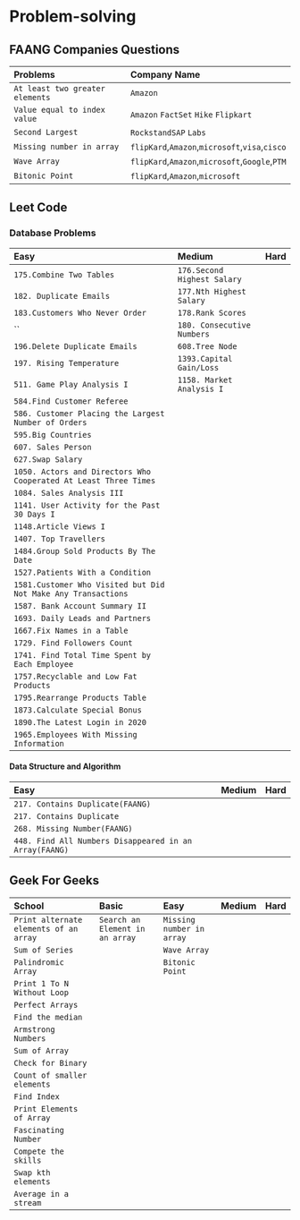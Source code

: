 # Problem-solving

## FAANG Companies Questions
| Problems                        | Company Name                                   |
|:--------------------------------|:-----------------------------------------------|
| `At least two greater elements` | `Amazon`                                       |
| `Value equal to index value`    | `Amazon` `FactSet` `Hike` `Flipkart`           |
| `Second Largest`                | `RockstandSAP` `Labs`                          |
 | `Missing number in array`       | `flipKard`,`Amazon`,`microsoft`,`visa`,`cisco` |
 | `Wave Array`                    | `flipKard`,`Amazon`,`microsoft`,`Google`,`PTM` |
 | `Bitonic Point`                 | `flipKard`,`Amazon`,`microsoft`                |

## Leet Code

### Database Problems
  |Easy|Medium| Hard |
  |:-----------------|:-----|:---------|
  |`175.Combine Two Tables`| `176.Second Highest Salary` ||     |     |
  |`182. Duplicate Emails`|`177.Nth Highest Salary` ||     |     |
  |`183.Customers Who Never Order`|`178.Rank Scores`||     |     |
  |``|`180. Consecutive Numbers`|||     |
  |`196.Delete Duplicate Emails`|`608.Tree Node`||     |     |
  |`197. Rising Temperature`|`1393.Capital Gain/Loss`||     |     |
  |`511. Game Play Analysis I`| `1158. Market Analysis I` ||     |     |
  |`584.Find Customer Referee` |  |      |
  |`586. Customer Placing the Largest Number of Orders`|||     |     |     |     |
  |`595.Big Countries` |||     |     |     |     |
  |`607. Sales Person`|||     |     |     |     |
  |`627.Swap Salary` |||     |     |     |     |
  |`1050. Actors and Directors Who Cooperated At Least Three Times`|||     |     |     |     |
  |`1084. Sales Analysis III`|||     |     |     |     |
  |`1141. User Activity for the Past 30 Days I`|||     |     |     |     |
  |`1148.Article Views I `|||     |     |     |     |
  |`1407. Top Travellers`|||     |     |     |     |
  |`1484.Group Sold Products By The Date`|||     |     |     |     |
  |`1527.Patients With a Condition `|||     |     |     |     |
  |`1581.Customer Who Visited but Did Not Make Any Transactions` |||     |     |     |     |
  |`1587. Bank Account Summary II`|||     |     |     |     |
  |`1693. Daily Leads and Partners`|||     |     |     |     |
  |`1667.Fix Names in a Table` |||     |     |     |     |
  |`1729. Find Followers Count`|||     |     |     |     |
  |`1741. Find Total Time Spent by Each Employee`|||     |     |     |     |
  |`1757.Recyclable and Low Fat Products` |||     |     |     |     |
  |`1795.Rearrange Products Table` |||     |     |     |     |
  |`1873.Calculate Special Bonus`|||     |     |     |     |
  |`1890.The Latest Login in 2020`|||     |     |     |     |
  |`1965.Employees With Missing Information`|||     |     |     |     |

#### Data Structure and Algorithm
  |Easy|Medium|Hard|
  |:-----|:-----|:---|
  |`217. Contains Duplicate(FAANG)`|||     |     |
  |`217. Contains Duplicate`|||     |     |
  |`268. Missing Number(FAANG)`|||     |     |
  |`448. Find All Numbers Disappeared in an Array(FAANG)`|||     |     |

## Geek For Geeks
 |School| Basic                               | Easy                      |Medium| Hard |
 |:------------------------------------|:----|:-----|:-----|:-----|
 |`Print alternate elements of an array`| `Search an Element in an array`     | `Missing number in array` |||     |     |
 |`Sum of Series`|| `Wave Array`                        |||     |     |     |
 |`Palindromic Array`|| `Bitonic Point`                     |||     |     |     |
 |`Print 1 To N Without Loop`|||||     |     |     |     |
 |`Perfect Arrays`|||||     |     |     |     |
 |`Find the median`|||||     |     |     |     |
 |`Armstrong Numbers`|||||     |     |     |     |
 |`Sum of Array`|||||     |     |     |     |
 |`Check for Binary`|||||     |     |     |     |
 |`Count of smaller elements`|||||     |     |     |     |
 |`Find Index`|||||     |     |     |     |
 |`Print Elements of Array`|||||     |     |     |     |
 |`Fascinating Number`|||||     |     |     |     |
 |`Compete the skills`|||||     |     |     |     |
 |`Swap kth elements`|||||     |     |     |     |
 |`Average in a stream`|||||     |     |     |     |


